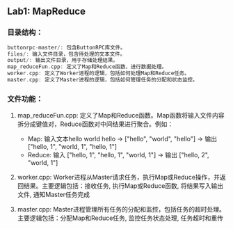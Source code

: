 ## Lab1: MapReduce
### 目录结构：
```cpp
buttonrpc-master/: 包含ButtonRPC库文件。
files/: 输入文件目录，包含待处理的文本文件。
output/: 输出文件目录，用于存储处理结果。
map_reduceFun.cpp: 定义了Map和Reduce函数，进行数据处理。
worker.cpp: 定义了Worker进程的逻辑，包括如何处理Map和Reduce任务。
master.cpp: 定义了Master进程的逻辑，包括如何管理任务的分配和状态监控。
```

### 文件功能：
1. map_reduceFun.cpp: 定义了Map和Reduce函数。Map函数将输入文件内容拆分成键值对，Reduce函数对中间结果进行聚合。例如：
    - Map: 输入文本hello world hello -> ["hello", "world", "hello"] -> 输出 ["hello, 1", "world, 1", "hello, 1"]
    - Reduce: 输入 ["hello, 1", "hello, 1", "world, 1"] -> 输出 ["hello, 2", "world, 1"]

2. worker.cpp: Worker进程从Master请求任务，执行Map或Reduce操作，并返回结果。主要逻辑包括：接收任务, 执行Map或Reduce函数, 将结果写入输出文件, 通知Master任务完成

3. master.cpp: Master进程管理所有任务的分配和监控，包括任务的超时处理。主要逻辑包括：分配Map和Reduce任务, 监控任务状态处理, 任务超时和重传
